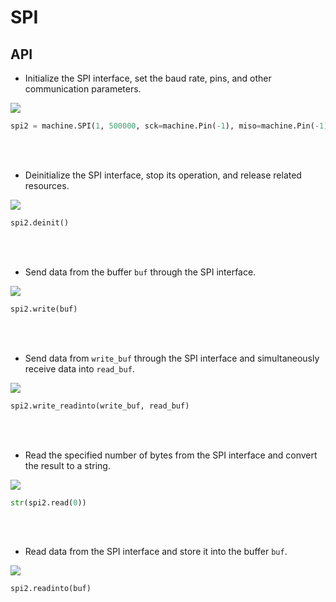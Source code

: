 # SPI


## API
- Initialize the SPI interface, set the baud rate, pins, and other communication parameters.
<img class="blockly_svg" src="https://makerandcoder.com/MCLab/blockly/hardwares/spi/uiflow_block_spi_init.svg"> 

```python
spi2 = machine.SPI(1, 500000, sck=machine.Pin(-1), miso=machine.Pin(-1), mosi=machine.Pin(-1), firstbit=machine.SPI.MSB, polarity=0, phase=0)
```


  
<br><br>
- Deinitialize the SPI interface, stop its operation, and release related resources.
<img class="blockly_svg" src="https://makerandcoder.com/MCLab/blockly/hardwares/spi/uiflow_block_spi_deinit.svg"> 

```python
spi2.deinit()
```
 

<br><br>
- Send data from the buffer `buf` through the SPI interface.
<img class="blockly_svg" src="https://makerandcoder.com/MCLab/blockly/hardwares/spi/uiflow_block_spi_write.svg"> 

```python
spi2.write(buf)
```


<br><br>
- Send data from `write_buf` through the SPI interface and simultaneously receive data into `read_buf`.
<img class="blockly_svg" src="https://makerandcoder.com/MCLab/blockly/hardwares/spi/uiflow_block_spi_write_readinto.svg"> 

```python
spi2.write_readinto(write_buf, read_buf)
```


<br><br>
- Read the specified number of bytes from the SPI interface and convert the result to a string.
<img class="blockly_svg" src="https://makerandcoder.com/MCLab/blockly/hardwares/spi/uiflow_block_spi_read.svg"> 

```python
str(spi2.read(0))
```


<br><br>
- Read data from the SPI interface and store it into the buffer `buf`.
<img class="blockly_svg" src="https://makerandcoder.com/MCLab/blockly/hardwares/spi/uiflow_block_spi_write_readinto.svg"> 

```python
spi2.readinto(buf)
```

